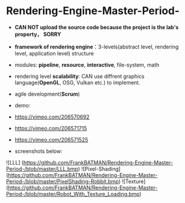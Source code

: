 # Rendering-Engine-Master-Period-

* **CAN NOT upload the source code because the project is the lab's property， SORRY**

* **framework of rendering engine**：3-levels(abstract level, rendering level, application level) structure
* modules: **pipeline**, **resource**, **interactive**, file-system, math
* rendering level **scalability**: CAN use diffrent graphics language(**OpenGL**, OSG, Vulkan etc.) to implement.
* agile development(**Scrum**)

* demo:
 * <https://vimeo.com/206570692>
 * <https://vimeo.com/206571715>
 * <https://vimeo.com/206571525>
* screenshots below:

![LLL] (https://github.com/FrankBATMAN/Rendering-Engine-Master-Period-/blob/master/LLL.bmp)
![Pixel-Shading] (https://github.com/FrankBATMAN/Rendering-Engine-Master-Period-/blob/master/PixelShading-Robbit.bmp)
![Texture] (https://github.com/FrankBATMAN/Rendering-Engine-Master-Period-/blob/master/Robot_With_Texture_Loading.bmp)
